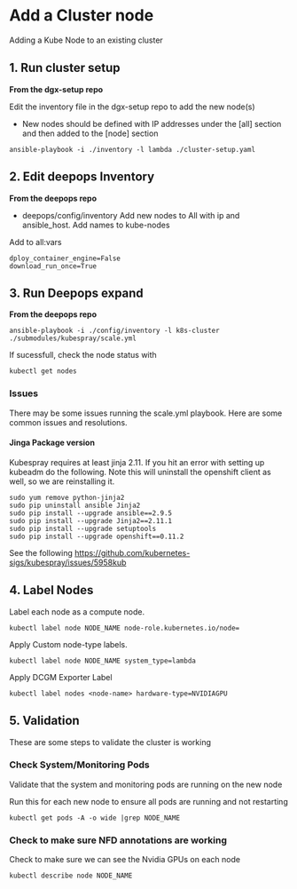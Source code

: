 # Add a Cluster node

Adding a Kube Node to an existing cluster


## 1. Run cluster setup
**From the dgx-setup repo**

Edit the inventory file in the dgx-setup repo to add the new node(s)
  - New nodes should be defined with IP addresses under the [all] section and then added to the [node] section
```
ansible-playbook -i ./inventory -l lambda ./cluster-setup.yaml
```

## 2. Edit deepops Inventory
**From the deepops repo**
  - deepops/config/inventory
Add new nodes to All with ip and ansible_host. Add names to kube-nodes

Add to all:vars
```
dploy_container_engine=False
download_run_once=True
```

## 3. Run Deepops expand
**From the deepops repo**
```
ansible-playbook -i ./config/inventory -l k8s-cluster ./submodules/kubespray/scale.yml
```

If sucessfull, check the node status with
```
kubectl get nodes
```

### Issues
There may be some issues running the scale.yml playbook. Here are some common issues and resolutions.

#### Jinga Package version
Kubespray requires at least jinja 2.11. If you hit an error with setting up kubeadm do the following. Note this will uninstall the openshift client as well, so we are reinstalling it.
```
sudo yum remove python-jinja2
sudo pip uninstall ansible Jinja2
sudo pip install --upgrade ansible==2.9.5
sudo pip install --upgrade Jinja2==2.11.1
sudo pip install --upgrade setuptools
sudo pip install --upgrade openshift==0.11.2
```
See the following
https://github.com/kubernetes-sigs/kubespray/issues/5958kub


## 4. Label Nodes
Label each node as a compute node.
```
kubectl label node NODE_NAME node-role.kubernetes.io/node=
```

Apply Custom node-type labels.
```
kubectl label node NODE_NAME system_type=lambda
```

Apply DCGM Exporter Label
```
kubectl label nodes <node-name> hardware-type=NVIDIAGPU
```

## 5. Validation
These are some steps to validate the cluster is working

### Check System/Monitoring Pods
Validate that the system and monitoring pods are running on the new node

Run this for each new node to ensure all pods are running and not restarting
```
kubectl get pods -A -o wide |grep NODE_NAME
```

### Check to make sure NFD annotations are working
Check to make sure we can see the Nvidia GPUs on each node
```
kubectl describe node NODE_NAME
```

